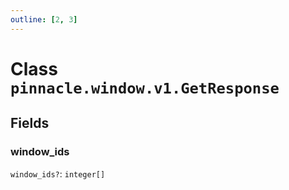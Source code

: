 ```yaml
---
outline: [2, 3]
---
```


# Class `pinnacle.window.v1.GetResponse`




## Fields

### window_ids <Badge type="danger" text="nullable" />

`window_ids?`: <code>integer[]</code>




